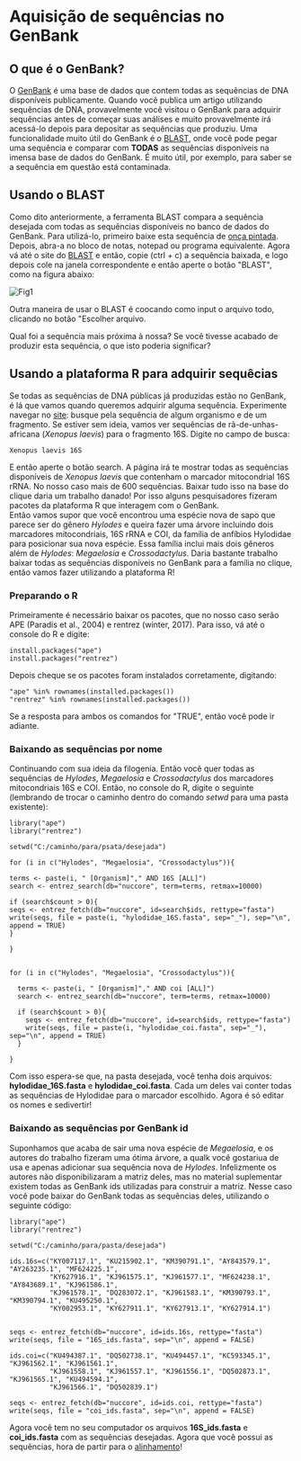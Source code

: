 # Aquisição de sequências no GenBank
## O que é o GenBank?

O [GenBank](www.ncbi.nlm.nih.gov/genbank/) é uma base de dados que contem todas as sequências de DNA disponíveis publicamente. Quando você publica um artigo utilizando sequências de DNA, provavelmente você visitou o GenBank para adquirir sequências antes de começar suas análises e muito provavelmente irá acessá-lo depois para depositar as sequências que produziu. Uma funcionalidade muito útil do GenBank é o [BLAST](https://blast.ncbi.nlm.nih.gov/Blast.cgi?PROGRAM=blastn&PAGE_TYPE=BlastSearch&LINK_LOC=blasthome), onde você pode pegar uma sequência e comparar com **TODAS** as sequências disponíveis na imensa base de dados do GenBank. É muito útil, por exemplo, para saber se a sequência em questão está contaminada.

## Usando o BLAST

Como dito anteriormente, a ferramenta BLAST compara a sequência desejada com todas as sequências disponíveis no banco de dados do GenBank. Para utilizá-lo, primeiro baixe esta sequência de <a href="sequencias/panthera_onca.fas" download="panthera_onca.fas">onça pintada</a>. Depois, abra-a no bloco de notas, notepad ou programa equivalente. Agora vá até o site do [BLAST](https://blast.ncbi.nlm.nih.gov/Blast.cgi?PROGRAM=blastn&PAGE_TYPE=BlastSearch&LINK_LOC=blasthome) e então, copie (ctrl + c) a sequência baixada, e logo depois cole na janela correspondente e então aperte o botão "BLAST", como na figura abaixo:

![Fig1](https://github.com/pedrotaucce/filogenia/blob/master/figures/fig_01_gb.png?raw=true)

Outra maneira de usar o BLAST é coocando como input o arquivo todo, clicando no botão "Escolher arquivo.

Qual foi a sequência mais próxima à nossa? Se você tivesse acabado de produzir esta sequência, o que isto poderia significar?

## Usando a plataforma R para adquirir sequêcias

Se todas as sequências de DNA públicas já produzidas estão no GenBank, é lá que vamos quando queremos adquirir alguma sequência. Experimente navegar no [site](www.ncbi.nlm.nih.gov/genbank/): busque pela sequência de algum organismo e de um fragmento. Se estiver sem ideia, vamos ver sequências de rã-de-unhas-africana (*Xenopus laevis*) para o fragmento 16S. Digite no campo de busca:
```
Xenopus laevis 16S
```

E então aperte o botão search. A página irá te mostrar todas as sequências disponíveis de *Xenopus laevis* que contenham o marcador mitocondrial 16S rRNA. No nosso caso mais de 600 sequências. Baixar tudo isso na base do clique daria um trabalho danado! Por isso alguns pesquisadores fizeram pacotes da plataforma R que interagem com o GenBank.<br>
Então vamos supor que você encontrou uma espécie nova de sapo que parece ser do gênero *Hylodes* e queira fazer uma árvore incluindo dois marcadores mitocondriais, 16S rRNA e COI, da família de anfíbios Hylodidae para posicionar sua nova espécie. Essa família inclui mais dois gêneros além de *Hylodes*: *Megaelosia* e *Crossodactylus*. Daria bastante trabalho baixar todas as sequências disponíveis no GenBank para a família no clique, então vamos fazer utilizando a plataforma R!

### Preparando o R

Primeiramente é necessário baixar os pacotes, que no nosso caso serão APE (Paradis et al., 2004) e rentrez (winter, 2017). Para isso, vá até o console do R e digite:
```
install.packages("ape")
install.packages("rentrez")
```
Depois cheque se os pacotes foram instalados corretamente, digitando:
```
"ape" %in% rownames(installed.packages())
"rentrez" %in% rownames(installed.packages())
```
Se a resposta para ambos os comandos for "TRUE", então você pode ir adiante.

### Baixando as sequências por nome

Continuando com sua ideia da filogenia. Então você quer todas as sequências de *Hylodes*, *Megaelosia* e *Crossodactylus* dos marcadores mitocondriais 16S e COI. Então, no console do R, digite o seguinte (lembrando de trocar o caminho dentro do comando *setwd* para uma pasta existente):
```
library("ape")
library("rentrez")

setwd("C:/caminho/para/psata/desejada")

for (i in c("Hylodes", "Megaelosia", "Crossodactylus")){

terms <- paste(i, " [Organism]"," AND 16S [ALL]")
search <- entrez_search(db="nuccore", term=terms, retmax=10000)

if (search$count > 0){
seqs <- entrez_fetch(db="nuccore", id=search$ids, rettype="fasta")
write(seqs, file = paste(i, "hylodidae_16S.fasta", sep="_"), sep="\n", append = TRUE)
}

}


for (i in c("Hylodes", "Megaelosia", "Crossodactylus")){
  
  terms <- paste(i, " [Organism]"," AND coi [ALL]")
  search <- entrez_search(db="nuccore", term=terms, retmax=10000)
  
  if (search$count > 0){
    seqs <- entrez_fetch(db="nuccore", id=search$ids, rettype="fasta")
    write(seqs, file = paste(i, "hylodidae_coi.fasta", sep="_"), sep="\n", append = TRUE)
  }
  
}
```
Com isso espera-se que, na pasta desejada, você tenha dois arquivos: **hylodidae_16S.fasta** e **hylodidae_coi.fasta**. Cada um deles vai conter todas as sequências de Hylodidae para o marcador escolhido. Agora é só editar os nomes e sedivertir!

### Baixando as sequências por GenBank id

Suponhamos que acaba de sair uma nova espécie de *Megaelosia*, e os autores do trabalho fizeram uma ótima árvore, a qualk você gostariua de usa e apenas adicionar sua sequência nova de *Hylodes*. Infelizmente os autores não disponibilizaram a matriz deles, mas no material suplementar existem todas as GenBank ids utilizadas para construir a matriz. Nesse caso você pode baixar do GenBank todas as sequências deles, utilizando o seguinte código:
```
library("ape")
library("rentrez")

setwd("C:/caminho/para/pasta/desejada")

ids.16s=c("KY007117.1", "KU215902.1", "KM390791.1", "AY843579.1", "AY263235.1", "MF624225.1",
          "KY627916.1", "KJ961575.1", "KJ961577.1", "MF624238.1", "AY843689.1", "KJ961586.1",
          "KJ961578.1", "DQ283072.1", "KJ961583.1", "KM390793.1", "KM390794.1", "KU495250.1",
          "KY002953.1", "KY627911.1", "KY627913.1", "KY627914.1")


seqs <- entrez_fetch(db="nuccore", id=ids.16s, rettype="fasta")
write(seqs, file = "16S_ids.fasta", sep="\n", append = FALSE)

ids.coi=c("KU494387.1", "DQ502738.1", "KU494457.1", "KC593345.1", "KJ961562.1", "KJ961561.1",
          "KJ961558.1", "KJ961557.1", "KJ961556.1", "DQ502873.1", "KJ961565.1", "KU494594.1",
          "KJ961566.1", "DQ502839.1")

seqs <- entrez_fetch(db="nuccore", id=ids.coi, rettype="fasta")
write(seqs, file = "coi_ids.fasta", sep="\n", append = FALSE)
```

Agora você tem no seu computador os arquivos **16S_ids.fasta** e **coi_ids.fasta** com as sequências desejadas. Agora que você possui as sequências, hora de partir para o [alinhamento](https://pedrotaucce.github.io/filogenia/alinhamento/)!



